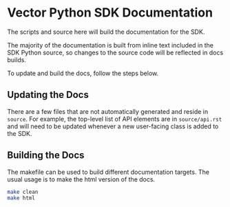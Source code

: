 # Vector Python SDK Documentation

The scripts and source here will build the documentation for the SDK.

The majority of the documentation is built from inline text included in the SDK Python source, 
so changes to the source code will be reflected in docs builds.

To update and build the docs, follow the steps below.

## Updating the Docs

There are a few files that are not automatically generated and reside in `source`.  For example, 
the top-level list of API elements are in ```source/api.rst``` and will need to be updated whenever 
a new user-facing class is added to the SDK.

## Building the Docs

The makefile can be used to build different documentation targets.  The usual usage is to make 
the html version of the docs.

```bash
make clean
make html
```
